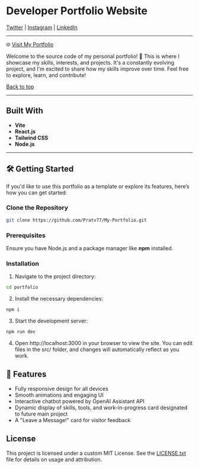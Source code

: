 # Developer Portfolio Website

[Twitter](https://x.com/PratGPT) | [Instagram](https://www.instagram.com/prathamv77/) | [LinkedIn](https://www.linkedin.com/in/pratv7/)

---

🌐 [Visit My Portfolio](https://prathamvijh.com/)

Welcome to the source code of my personal portfolio! 🎉 This is where I showcase my skills, interests, and projects. It's a constantly evolving project, and I'm excited to share how my skills improve over time. Feel free to explore, learn, and contribute!

[Back to top](#prathams-personal-portfolio-)

---

## Built With

- **Vite**
- **React.js**
- **Tailwind CSS**
- **Node.js**

---

## 🛠️ Getting Started

If you'd like to use this portfolio as a template or explore its features, here’s how you can get started:

### Clone the Repository

```bash
git clone https://github.com/Pratv77/My-Portfolio.git
```
### Prerequisites
Ensure you have Node.js and a package manager like **npm** installed.

### Installation
1. Navigate to the project directory:
```bash
cd portfolio
```
2. Install the necessary dependencies:
```bash
npm i
```
3. Start the development server:
```bash
npm run dev
```
4. Open http://localhost:3000 in your browser to view the site. You can edit files in the src/ folder, and changes will automatically reflect as you work.

## 🚀 Features
- Fully responsive design for all devices
- Smooth animations and engaging UI
- Interactive chatbot powered by OpenAI Assistant API
- Dynamic display of skills, tools, and work-in-progress card designated to future main project
- A "Leave a Message!" card for visitor feedback

## License

This project is licensed under a custom MIT License. See the [LICENSE.txt](./LICENSE.txt) file for details on usage and attribution.

